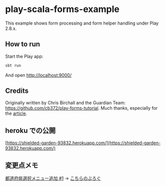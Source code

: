 # play-scala-forms-example

This example shows form processing and form helper handling under Play 2.8.x.

## How to run

Start the Play app:

```bash
sbt run
```

And open [http://localhost:9000/](http://localhost:9000/)

## Credits

Originally written by Chris Birchall and the Guardian Team: <https://github.com/cb372/play-forms-tutorial>.  Much thanks, especially for the [article](https://www.theguardian.com/info/developer-blog/2015/dec/30/how-to-add-a-form-to-a-play-application).

## heroku での公開
[https://shielded-garden-93832.herokuapp.com/](https://shielded-garden-93832.herokuapp.com/)

## 変更点メモ
[都道府県選択メニュー追加 #1](https://github.com/hakataminamiWS/play-scala-forms-example/issues/1)
-> [こちらのぶろぐ](https://hakataminamiwebservice.hatenablog.com/entry/2021/02/04/143939)